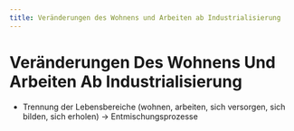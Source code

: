 ```yaml
---
title: Veränderungen des Wohnens und Arbeiten ab Industrialisierung
---
```

# Veränderungen Des Wohnens Und Arbeiten Ab Industrialisierung

- Trennung der Lebensbereiche (wohnen, arbeiten, sich versorgen, sich bilden, sich erholen) → Entmischungsprozesse